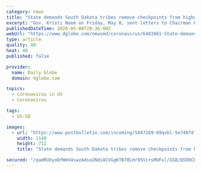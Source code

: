 ```yaml
---
category: news
title: "State demands South Dakota tribes remove checkpoints from highways"
excerpt: "Gov. Kristi Noem on Friday, May 8, sent letters to Chairman Harold Frazier of the Cheyenne River Sioux Tribe and President Bear Runner of the Oglala Sioux Tribe demanding that checkpoints be removed from South Dakota state and U."
publishedDateTime: 2020-05-08T20:36:00Z
webUrl: "https://www.dglobe.com/newsmd/coronavirus/6483861-State-demands-South-Dakota-tribes-remove-checkpoints-from-highways"
type: article
quality: 40
heat: 40
published: false

provider:
  name: Daily Globe
  domain: dglobe.com

topics:
  - Coronavirus in US
  - Coronavirus

tags:
  - US-SD

images:
  - url: "https://www.postbulletin.com/incoming/5047289-69qvbl-5e7407df32343ed0d418e95fb4e07808.jpg/alternates/BASE_LANDSCAPE/5e7407df32343ed0d418e95fb4e07808.jpg"
    width: 1140
    height: 712
    title: "State demands South Dakota tribes remove checkpoints from highways"

secured: "/qadRUXyoQfWmV4swzAdso2NdiACVGgKTB70LHr9SVi+sMUFul/IG8/Q5O9CHNIrd3i3Gk4Vqth7dhA1gRIdbj0xKPGPGG7Y6qM7t+sSYxtOuO2L8+Yh7n/n82nlQebXfe4/PZBvyk/BIsqYpwQZF0OR1prMwhMpe9FyfiBVdV5ByQjXVIeQ/OOFffmKgh9hRNyVU92z8DxaKNLrj/NTvx6gHrgGFa5m5Ag2OoQ6kSNA/fuC3tj36a8hK93UtbUogdWH/gL/3+IfnbZRfP1/OBT5ixp7/SwgUlp/UUlsr5I6nPSLeqom+ifWcGNEFdVf;qb3DOQLi/VUACqYapX2q/Q=="
---
```


